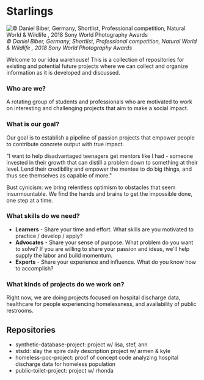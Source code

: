 # Starlings
![© Daniel Biber, Germany, Shortlist, Professional competition, Natural World & Wildlife , 2018 Sony World Photography Awards](https://www.worldphoto.org/sites/default/files/gallery/images/703203/d35b18843b1a0f5282cf34082d11fa56.starling%2520murmuration%25204.JPG)
*© Daniel Biber, Germany, Shortlist, Professional competition, Natural World & Wildlife , 2018 Sony World Photography Awards*


Welcome to our idea warehouse! This is a collection of repositories for existing and potential future projects where we can collect and organize information as it is developed and discussed.  


### Who are we?
A rotating group of students and professionals who are motivated to work on interesting and challenging projects that aim to make a social impact.


### What is our goal?
Our goal is to establish a pipeline of passion projects that empower people to contribute concrete output with true impact.

"I want to help disadvantaged teenagers get mentors like I had - someone invested in their growth that can distill a problem down to something at their level. Lend their credibility and empower the mentee to do big things, and thus see themselves as capable of more."

Bust cynicism: we bring relentless optimism to obstacles that seem insurmountable.  We find the hands and brains to get the impossible done, one step at a time.


### What skills do we need?
- **Learners** - Share your time and effort.  What skills are you motivated to practice / develop / apply?
- **Advocates** - Share your sense of purpose.  What problem do you want to solve?  If you are willing to share your passion and ideas, we'll help supply the labor and build momentum.
- **Experts** - Share your experience and influence.  What do you know how to accomplish?


### What kinds of projects do we work on?
Right now, we are doing projects focused on hospital discharge data, healthcare for people experiencing homelessness, and availability of public restrooms.


## Repositories
- synthetic-database-project: project w/ lisa, stef, ann
- stsdd: slay the spire daily description project w/ armen & kyle
- homeless-poc-project: proof of concept code analyzing hospital discharge data for homeless population
- public-toilet-project: project w/ rhonda
